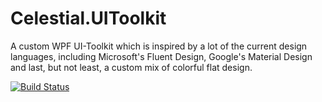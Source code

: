 # Celestial.UIToolkit
A custom WPF UI-Toolkit which is inspired by a lot of the current design languages, including Microsoft's Fluent Design, Google's Material Design and last, but not least, a custom mix of colorful flat design. 

[![Build Status](https://dev.azure.com/ManuelRoemer/Celestial%20UIToolkit/_apis/build/status/manuelroemer.Celestial.UIToolkit)](https://dev.azure.com/ManuelRoemer/Celestial%20UIToolkit/_build/latest?definitionId=1)
